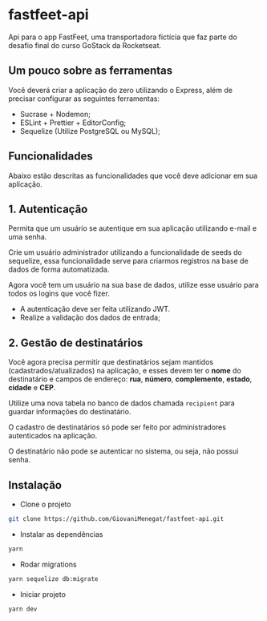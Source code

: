 # fastfeet-api

Api para o app FastFeet, uma transportadora fictícia que faz parte do desafio final do curso GoStack da Rocketseat.

## Um pouco sobre as ferramentas

Você deverá criar a aplicação do zero utilizando o Express, além de precisar configurar as seguintes ferramentas:

- Sucrase + Nodemon;
- ESLint + Prettier + EditorConfig;
- Sequelize (Utilize PostgreSQL ou MySQL);

## Funcionalidades

Abaixo estão descritas as funcionalidades que você deve adicionar em sua aplicação.

## 1. Autenticação

Permita que um usuário se autentique em sua aplicação utilizando e-mail e uma senha.

Crie um usuário administrador utilizando a funcionalidade de seeds do sequelize, essa funcionalidade serve para criarmos registros na base de dados de forma automatizada.

Agora você tem um usuário na sua base de dados, utilize esse usuário para todos os logins que você fizer.

- A autenticação deve ser feita utilizando JWT.
- Realize a validação dos dados de entrada;

## 2. Gestão de destinatários

Você agora precisa permitir que destinatários sejam mantidos (cadastrados/atualizados) na aplicação, e esses devem ter o **nome** do destinatário e campos de endereço: **rua**, **número**, **complemento**, **estado**, **cidade** e **CEP**.

Utilize uma nova tabela no banco de dados chamada `recipient` para guardar informações do destinatário.

O cadastro de destinatários só pode ser feito por administradores autenticados na aplicação.

O destinatário não pode se autenticar no sistema, ou seja, não possui senha.

## Instalação

- Clone o projeto

```sh
git clone https://github.com/GiovaniMenegat/fastfeet-api.git
```

- Instalar as dependências

```sh
yarn
```

- Rodar migrations

```sh
yarn sequelize db:migrate
```

- Iniciar projeto

```sh
yarn dev
```
